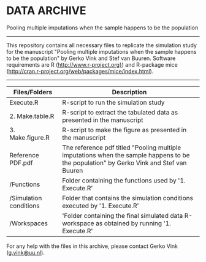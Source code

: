 DATA ARCHIVE
===

Pooling multiple imputations when the sample happens to be the population

---
This repository contains all necessary files to replicate the simulation study for the manuscript "Pooling multiple imputations when the sample happens to be the population" by Gerko Vink and Stef van Buuren. Software requirements are R (http://www.r-project.org}) and R-package mice (http://cran.r-project.org/web/packages/mice/index.html).

---

| Files/Folders          | Description   |
| -----------------      | ------------- |
|Execute.R              |R-script to run the simulation study|
|2. Make.table.R        |R-script to extract the tabulated data as presented in the manuscript|
|3. Make.figure.R       |R-script to make the figure as presented in the manuscript|
|Reference PDF.pdf      |The reference pdf titled "Pooling multiple imputations when the sample happens to be the population" by Gerko Vink and Stef van Buuren|
|/Functions             |Folder containing the functions used by '1. Execute.R'|
|/Simulation conditions |Folder that contains the simulation conditions executed by '1. Execute.R'|
|/Workspaces            |'Folder containing the final simulated data R-workspace as obtained by running '1. Execute.R' |

For any help with the files in this archive, please contact Gerko Vink (g.vink@uu.nl). 

